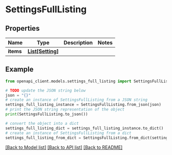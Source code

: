 # SettingsFullListing


## Properties

Name | Type | Description | Notes
------------ | ------------- | ------------- | -------------
**items** | [**List[Setting]**](Setting.md) |  | 

## Example

```python
from openapi_client.models.settings_full_listing import SettingsFullListing

# TODO update the JSON string below
json = "{}"
# create an instance of SettingsFullListing from a JSON string
settings_full_listing_instance = SettingsFullListing.from_json(json)
# print the JSON string representation of the object
print(SettingsFullListing.to_json())

# convert the object into a dict
settings_full_listing_dict = settings_full_listing_instance.to_dict()
# create an instance of SettingsFullListing from a dict
settings_full_listing_from_dict = SettingsFullListing.from_dict(settings_full_listing_dict)
```
[[Back to Model list]](../README.md#documentation-for-models) [[Back to API list]](../README.md#documentation-for-api-endpoints) [[Back to README]](../README.md)


